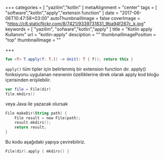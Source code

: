 +++
categories = [
  "yazilim","kotlin"
]
metaAlignment = "center"
tags = [
  "software","kotlin","apply","extensin function"
]
date = "2017-06-06T10:47:58+03:00"
autoThumbnailImage = false
coverImage = "https://c8.staticflickr.com/8/7421/9339731831_9ba94f287c_k.jpg"
keywords = [
  "yazilim",
  "sofware","kotlin","apply"
]
title = "Kotlin apply Kullanımı"
url = "kotlin-apply"
desciption = ""
thumbnailImagePosition = "top"
thumbnailImage = ""

+++

```kotlin
fun <T> T.apply(f: T.() -> Unit): T { f(); return this }
```

`apply()` tüm tipler için belirlenmiş bir extension function dır. apply() fonksiyonu uygulanan nesnenin özelliklerine direk olarak apply kod bloğu içerisinden erişilebilir. 

```kotlin
var file = File(dir)
file.mkdirs()
```

veya Java ile yazacak olursak

```kotlin
File makeDir(String path) {
    File result = new File(path);
    result.mkdirs();
    return result;
}
```

Bu kodu aşağıdaki yapıya çevirebiliriz.

```kotlin
File(dir).apply { mkdirs() }
```
